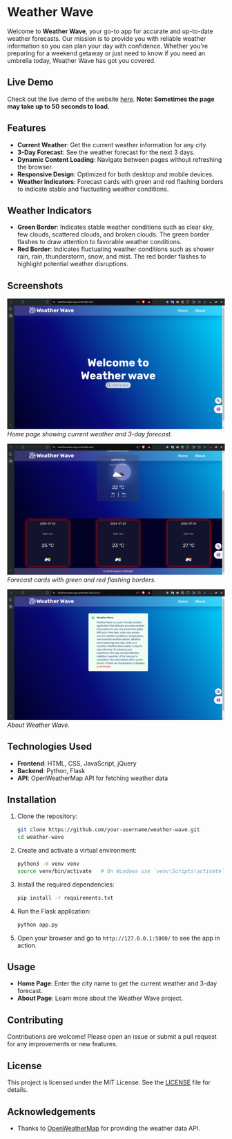 # Weather Wave

Welcome to **Weather Wave**, your go-to app for accurate and up-to-date weather forecasts. Our mission is to provide you with reliable weather information so you can plan your day with confidence. Whether you're preparing for a weekend getaway or just need to know if you need an umbrella today, Weather Wave has got you covered.

## Live Demo

Check out the live demo of the website [here](https://weatherwave-uxyv.onrender.com/).
**Note: Sometimes the page may take up to 50 seconds to load.**

## Features

- **Current Weather**: Get the current weather information for any city.
- **3-Day Forecast**: See the weather forecast for the next 3 days.
- **Dynamic Content Loading**: Navigate between pages without refreshing the browser.
- **Responsive Design**: Optimized for both desktop and mobile devices.
- **Weather Indicators**: Forecast cards with green and red flashing borders to indicate stable and fluctuating weather conditions.

## Weather Indicators

- **Green Border**: Indicates stable weather conditions such as clear sky, few clouds, scattered clouds, and broken clouds. The green border flashes to draw attention to favorable weather conditions.
- **Red Border**: Indicates fluctuating weather conditions such as shower rain, rain, thunderstorm, snow, and mist. The red border flashes to highlight potential weather disruptions.

## Screenshots

![Home Page](project_screen/Screenshot1.png)
*Home page showing current weather and 3-day forecast.*

![Weather Indicators](project_screen/Screenshot3.png)
*Forecast cards with green and red flashing borders.*

![About Page](project_screen/Screenshot4.png)
*About Weather Wave.*

## Technologies Used

- **Frontend**: HTML, CSS, JavaScript, jQuery
- **Backend**: Python, Flask
- **API**: OpenWeatherMap API for fetching weather data

## Installation

1. Clone the repository:
   ```bash
   git clone https://github.com/your-username/weather-wave.git
   cd weather-wave
   ```

2. Create and activate a virtual environment:
   ```bash
   python3 -m venv venv
   source venv/bin/activate   # On Windows use `venv\Scripts\activate`
   ```

3. Install the required dependencies:
   ```bash
   pip install -r requirements.txt
   ```

4. Run the Flask application:
   ```bash
   python app.py
   ```

5. Open your browser and go to `http://127.0.0.1:5000/` to see the app in action.

## Usage

- **Home Page**: Enter the city name to get the current weather and 3-day forecast.
- **About Page**: Learn more about the Weather Wave project.

## Contributing

Contributions are welcome! Please open an issue or submit a pull request for any improvements or new features.

## License

This project is licensed under the MIT License. See the [LICENSE](LICENSE) file for details.

## Acknowledgements

- Thanks to [OpenWeatherMap](https://openweathermap.org/) for providing the weather data API.
```